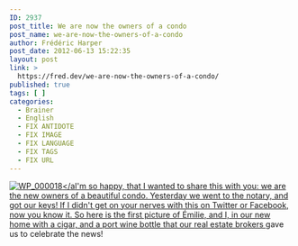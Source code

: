 ```yaml
---
ID: 2937
post_title: We are now the owners of a condo
post_name: we-are-now-the-owners-of-a-condo
author: Frédéric Harper
post_date: 2012-06-13 15:22:35
layout: post
link: >
  https://fred.dev/we-are-now-the-owners-of-a-condo/
published: true
tags: [ ]
categories:
  - Brainer
  - English
  - FIX ANTIDOTE
  - FIX IMAGE
  - FIX LANGUAGE
  - FIX TAGS
  - FIX URL
---
```

[![][1]</aI'm so happy, that I wanted to share this with you: we are the new owners of a beautiful condo. Yesterday we went to the notary, and got our keys! If I didn't get on your nerves with this on Twitter or Facebook, now you know it. So here is the first picture of Émilie, and I, in our new home with a cigar, and a port wine bottle that our <a href="https://www.2courtiers.com/main.cfm?VPageid=%3DAXPI9WblZCb9Umb&vf=1" target="_blank" rel="noopener noreferrer">real estate brokers </a>gave us to celebrate the news!][2]

 [1]: http://fred.dev/wp-content/uploads/2012/06/WP_000018.jpg "WP_000018"
 [2]: http://fred.dev/wp-content/uploads/2012/06/WP_000018.jpg